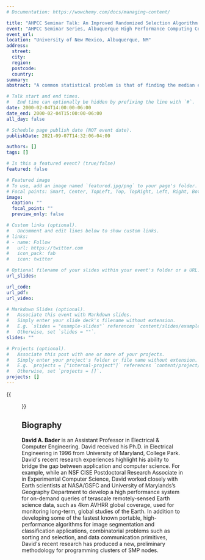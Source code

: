 ```yaml
---
# Documentation: https://wowchemy.com/docs/managing-content/

title: "AHPCC Seminar Talk: An Improved Randomized Selection Algorithm With An Experimental Study"
event: "AHPCC Seminar Series, Albuquerque High Performance Computing Center, The University of New Mexico"
event_url:
location: "University of New Mexico, Albuquerque, NM"
address:
  street:
  city:
  region:
  postcode:
  country:
summary:
abstract: "A common statistical problem is that of finding the median element in a set of data. This paper presents an efficient randomized high-level parallel algorithms for finding the median given a set of elements distributed across a parallel machine. In fact, our algorithm solves the general selection problem that requires the determination of the element of rank *k*, for an arbitrarily given integer *k*. Our general framework is an SPMD distributed memory programming model that is enhanced by a set of communication primitives. We use efficient techniques for distributing and coalescing data as well as efficient combinations of task and data parallelism. The algorithms have been coded in the message passing standard MPI, and our experimental results from the IBM SP-2 illustrate the scalability and efficiency of our algorithm and improve upon all the related experimental results known to the authors."

# Talk start and end times.
#   End time can optionally be hidden by prefixing the line with `#`.
date: 2000-02-04T14:00:00-06:00
date_end: 2000-02-04T15:00:00-06:00
all_day: false

# Schedule page publish date (NOT event date).
publishDate: 2021-09-07T14:32:06-04:00

authors: []
tags: []

# Is this a featured event? (true/false)
featured: false

# Featured image
# To use, add an image named `featured.jpg/png` to your page's folder. 
# Focal points: Smart, Center, TopLeft, Top, TopRight, Left, Right, BottomLeft, Bottom, BottomRight.
image:
  caption: ""
  focal_point: ""
  preview_only: false

# Custom links (optional).
#   Uncomment and edit lines below to show custom links.
# links:
# - name: Follow
#   url: https://twitter.com
#   icon_pack: fab
#   icon: twitter

# Optional filename of your slides within your event's folder or a URL.
url_slides:

url_code:
url_pdf:
url_video:

# Markdown Slides (optional).
#   Associate this event with Markdown slides.
#   Simply enter your slide deck's filename without extension.
#   E.g. `slides = "example-slides"` references `content/slides/example-slides.md`.
#   Otherwise, set `slides = ""`.
slides: ""

# Projects (optional).
#   Associate this post with one or more of your projects.
#   Simply enter your project's folder or file name without extension.
#   E.g. `projects = ["internal-project"]` references `content/project/deep-learning/index.md`.
#   Otherwise, set `projects = []`.
projects: []
---
```


{{<figure src="flyer.jpg">}}

## Biography ##

**David A. Bader** is an Assistant Professor in Electrical & Computer Engineering. David received his Ph.D. in Electrical Engineering in 1996 from University of Maryland, College Park. David's recent research experiences highlight his ability to bridge the gap between application and computer science. For example, while an NSF CISE Postdoctoral Research Associate in in Experimental Computer Science, David worked closely with Earth scientists at NASA/GSFC and University of Marylands’s Geography Department to develop a high performance system for on-demand queries of terascale remotely-sensed Earth science data, such as 4km AVHRR global coverage, used for monitoring long-term, global studies of the Earth.  In addition to developing some of the fastest known portable, high-performance algorithms for image segmentation and classification applications, combinatorial problems such as sorting and selection, and data communication primitives, David's recent research has produced a new, preliminary methodology for programming clusters of SMP nodes.

